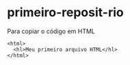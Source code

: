# primeiro-reposit-rio

Para copiar o código em HTML
```
<html>
  <hl>Meu primeiro arquivo HTML</hl>
</html>
```
